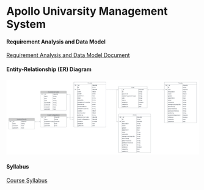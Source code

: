# Apollo Univarsity Management System

#### Requirement Analysis and Data Model
[Requirement Analysis and Data Model Document](https://docs.google.com/document/d/10mkjS8boCQzW4xpsESyzwCCLJcM3hvLghyD_TeXPBx0/edit?usp=sharing)

#### Entity-Relationship (ER) Diagram
![Updated ER Diagram](./ER_Diagram.png)

#### Syllabus
[Course Syllabus](https://docs.google.com/document/d/11xP_CImCt_3QnK196nWKfl6oMuRGpIM4MogAA8Hu4CE/edit?usp=sharing)
